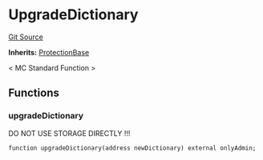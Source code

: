# UpgradeDictionary
[Git Source](https://github.com/metacontract/mc/blob/8438d83ed04f942f1b69f22b0cb556723d88a8f9/resources/devkit/api-reference/Flattened.sol)

**Inherits:**
[ProtectionBase](/plugin-functions/std/functions/protected/protection/ProtectionBase.sol/abstract.ProtectionBase)

< MC Standard Function >


## Functions
### upgradeDictionary

DO NOT USE STORAGE DIRECTLY !!!


```solidity
function upgradeDictionary(address newDictionary) external onlyAdmin;
```

